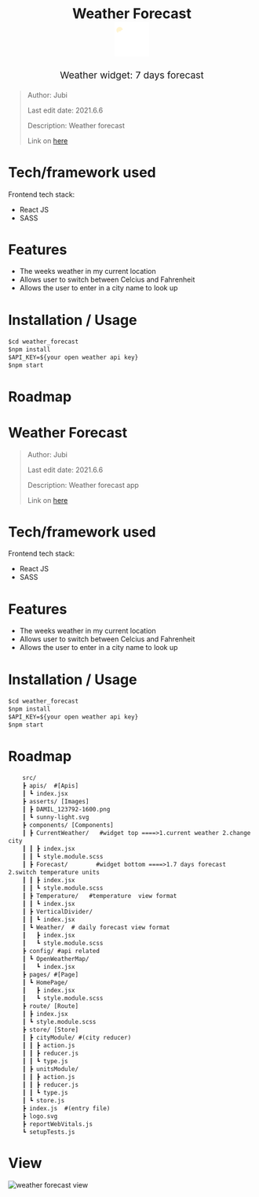 <h1 align="center">
  Weather Forecast
  <br>
  <img src="./src/asserts/sunny-light.svg" alt="weather forecast logo" title="weather forecast logo" width="70">
  <br>
</h1>
<p align="center" style="font-size: 1.2rem;">Weather widget: 7 days forecast</p>

> Author: Jubi
> 
> Last edit date: 2021.6.6
>
> Description: Weather forecast
>
> Link on [here]()



# Tech/framework used
Frontend tech stack:
* React JS
* SASS


# Features
* The weeks weather in my  current location
* Allows user to switch  between Celcius and Fahrenheit
* Allows the user to enter in a city name to look up

# Installation / Usage

```
$cd weather_forecast
$npm install
$API_KEY=${your open weather api key}
$npm start

```

# Roadmap
# Weather Forecast
> Author: Jubi
> 
> Last edit date: 2021.6.6
>
> Description: Weather forecast app
>
> Link on [here]()



# Tech/framework used
Frontend tech stack:
* React JS
* SASS


# Features
* The weeks weather in my  current location
* Allows user to switch between Celcius and Fahrenheit
* Allows the user to enter in a city name to look up

# Installation / Usage

```
$cd weather_forecast
$npm install
$API_KEY=${your open weather api key}
$npm start

```

# Roadmap
```
    src/
    ┣ apis/  #[Apis]
    ┃ ┗ index.jsx
    ┣ asserts/ [Images]
    ┃ ┣ DAMIL_123792-1600.png
    ┃ ┗ sunny-light.svg
    ┣ components/ [Components]
    ┃ ┣ CurrentWeather/   #widget top ====>1.current weather 2.change city
    ┃ ┃ ┣ index.jsx
    ┃ ┃ ┗ style.module.scss
    ┃ ┣ Forecast/        #widget bottom ====>1.7 days forecast 2.switch temperature units
    ┃ ┃ ┣ index.jsx
    ┃ ┃ ┗ style.module.scss
    ┃ ┣ Temperature/   #temperature  view format
    ┃ ┃ ┗ index.jsx
    ┃ ┣ VerticalDivider/
    ┃ ┃ ┗ index.jsx
    ┃ ┗ Weather/  # daily forecast view format
    ┃   ┣ index.jsx
    ┃   ┗ style.module.scss
    ┣ config/ #api related
    ┃ ┗ OpenWeatherMap/ 
    ┃   ┗ index.jsx
    ┣ pages/ #[Page]
    ┃ ┗ HomePage/
    ┃   ┣ index.jsx
    ┃   ┗ style.module.scss
    ┣ route/ [Route]
    ┃ ┣ index.jsx
    ┃ ┗ style.module.scss
    ┣ store/ [Store]
    ┃ ┣ cityModule/ #(city reducer)
    ┃ ┃ ┣ action.js
    ┃ ┃ ┣ reducer.js
    ┃ ┃ ┗ type.js
    ┃ ┣ unitsModule/
    ┃ ┃ ┣ action.js
    ┃ ┃ ┣ reducer.js
    ┃ ┃ ┗ type.js
    ┃ ┗ store.js
    ┣ index.js  #(entry file)
    ┣ logo.svg
    ┣ reportWebVitals.js
    ┗ setupTests.js
```
# View
<img src='https://imgur.com/rngGrnw' alt="weather forecast view" title="weather forecast view" width="700">